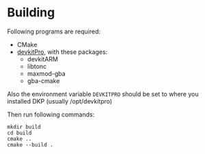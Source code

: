 # Building

Following programs are required:
- CMake
- [devkitPro](https://devkitpro.org/wiki/Getting_Started), with these packages:
    - devkitARM
    - libtonc
    - maxmod-gba
    - gba-cmake

Also the environment variable `DEVKITPRO` should be set to where you installed DKP (usually /opt/devkitpro)

Then run following commands:
```
mkdir build
cd build
cmake ..
cmake --build .
```
